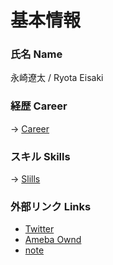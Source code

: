 # 基本情報

### 氏名 Name

 永崎遼太  /  Ryota Eisaki

### 経歴 Career
-> [Career](https://github.com/RyotaEisaki/about_me/blob/master/Skills.md)

### スキル Skills
-> [Slills](https://github.com/RyotaEisaki/about_me/blob/master/Skills.md)

### 外部リンク Links
+ [Twitter](https://twitter.com/eisaki_ryota?prefetchTimestamp=1571484504357)
+ [Ameba Ownd](https://ryotaeisaki.amebaownd.com/)
+ [note](https://note.mu/r_e)
